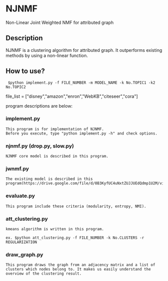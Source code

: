 # NJNMF
Non-Linear Joint Weighted NMF for attributed graph

## Description
NJNMF is a clustering algorithm for attributed graph. It outperforms existing methods by using a non-linear function.

## How to use?
     $python implement.py -f FILE_NUMBER -m MODEL_NAME -k No.TOPIC1 -k2 No.TOPIC2

file_list = ["disney","amazon","enron","WebKB","citeseer","cora"]

program descriptions are below:

### implement.py
  
    This program is for implementation of NJNMF.
    Before you execute, type "python implement.py -h" and check options.
    
### njnmf.py (drop.py, slow.py)
  
    NJNMF core model is described in this program.
    
### jwnmf.py
  
    The existing model is described in this program(https://drive.google.com/file/d/0B3KyfUC4uNxtZUJJUEdQdmp1U2M/view).

### evaluate.py
  
    This program include these criteria (modularity, entropy, NMI).
     
### att_clustering.py
  
    kmeans algorithm is written in this program.
    
    ex. $python att_clustering.py -f FILE_NUMBER -k No.CLUSTERS -r REGULARIZATION
    
### draw_graph.py
    
    This program draws the graph from an adjacency matrix and a list of clusters which nodes belong to. It makes us easily understand the overview of the clustering result. 
